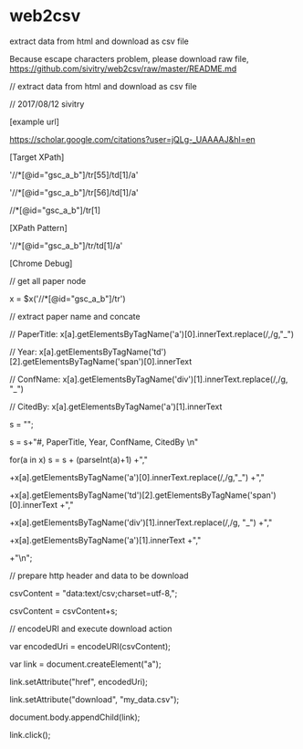 # web2csv
extract data from html and download as csv file

Because escape characters problem, please download raw file, https://github.com/sivitry/web2csv/raw/master/README.md


// extract data from html and download as csv file

// 2017/08/12 sivitry


[example url]

https://scholar.google.com/citations?user=jQLg-_UAAAAJ&hl=en


[Target XPath]

'//*[@id="gsc_a_b"]/tr[55]/td[1]/a'

'//*[@id="gsc_a_b"]/tr[56]/td[1]/a'


//*[@id="gsc_a_b"]/tr[1]


[XPath Pattern]

'//*[@id="gsc_a_b"]/tr/td[1]/a'


[Chrome Debug]

// get all paper node

x = $x('//*[@id="gsc_a_b"]/tr') 


// extract paper name and concate

// PaperTitle:	x[a].getElementsByTagName('a')[0].innerText.replace(/\,/g,"_")

// Year: 		x[a].getElementsByTagName('td')[2].getElementsByTagName('span')[0].innerText

// ConfName: 	x[a].getElementsByTagName('div')[1].innerText.replace(/\,/g, "_")

// CitedBy:		x[a].getElementsByTagName('a')[1].innerText

s = "";

s = s+"#, PaperTitle, Year, ConfName, CitedBy \n"

for(a in x) s = s + (parseInt(a)+1) +"," 

+x[a].getElementsByTagName('a')[0].innerText.replace(/\,/g,"_") +"," 

+x[a].getElementsByTagName('td')[2].getElementsByTagName('span')[0].innerText +"," 

+x[a].getElementsByTagName('div')[1].innerText.replace(/\,/g, "_") +"," 

+x[a].getElementsByTagName('a')[1].innerText +"," 

+"\n";


// prepare http header and data to be download

csvContent = "data:text/csv;charset=utf-8,";

csvContent = csvContent+s;


// encodeURI and execute download action

var encodedUri = encodeURI(csvContent);

var link = document.createElement("a");

link.setAttribute("href", encodedUri);

link.setAttribute("download", "my_data.csv");

document.body.appendChild(link); 

link.click(); 

